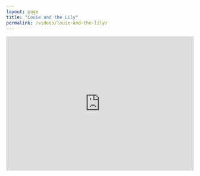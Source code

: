 ```yaml
---
layout: page
title: "Louie and the Lily"
permalink: /videos/louie-and-the-lily/
---
```


<iframe src="https://player.vimeo.com/video/226059872" width="100%" height="360" frameborder="0" webkitallowfullscreen mozallowfullscreen allowfullscreen></iframe>
